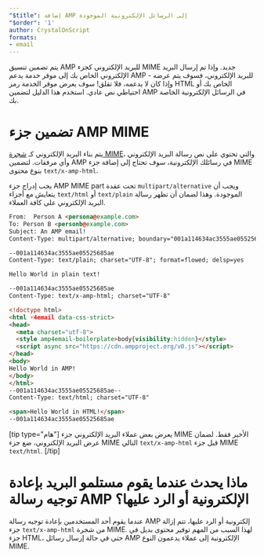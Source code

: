 ```yaml
---
"$title": إضافة AMP إلى الرسائل الإلكترونية الموجودة
"$order": '1'
author: CrystalOnScript
formats:
- email
---
```


يتم تضمين تنسيق AMP للبريد الإلكتروني كجزء MIME جديد. وإذا تم إرسال البريد الإلكتروني الخاص بك إلى موفر خدمة يدعم AMP للبريد الإلكتروني، فسوف يتم عرضه - وإذا كان لا يدعمه، فلا تقلق! سوف يعرض موفر الخدمة رمز HTML الخاص بك أو احتياطي نص عادي. استخدم هذا الدليل لتضمين AMP في الرسائل الإلكترونية الخاصة بك.

# تضمين جزء AMP MIME

يتم بناء البريد الإلكتروني كـ [شجرة MIME](https://en.wikipedia.org/wiki/MIME)، والتي تحتوي على نص رسالة البريد الإلكتروني وأي مرفقات. لتضمين AMP في رسائلك الإلكترونية، سوف تحتاج إلى إضافة جزء MIME بنوع محتوى `text/x-amp-html`.

يجب إدراج جزء AMP MIME part تحت عقدة `multipart/alternative` ويجب أن يتعايش مع أجزاء `text/html` أو `text/plain` الموجودة. وهذا لضمان أن تظهر رسالة البريد الإلكتروني على كافة العملاء.

```html
From:  Person A <persona@example.com>
To: Person B <personb@example.com>
Subject: An AMP email!
Content-Type: multipart/alternative; boundary="001a114634ac3555ae05525685ae"

--001a114634ac3555ae05525685ae
Content-Type: text/plain; charset="UTF-8"; format=flowed; delsp=yes

Hello World in plain text!

--001a114634ac3555ae05525685ae
Content-Type: text/x-amp-html; charset="UTF-8"

<!doctype html>
<html ⚡4email data-css-strict>
<head>
  <meta charset="utf-8">
  <style amp4email-boilerplate>body{visibility:hidden}</style>
  <script async src="https://cdn.ampproject.org/v0.js"></script>
</head>
<body>
Hello World in AMP!
</body>
</html>
--001a114634ac3555ae05525685ae--
Content-Type: text/html; charset="UTF-8"

<span>Hello World in HTML!</span>
--001a114634ac3555ae05525685ae

```

[tip type="هام"] يعرض بعض عملاء البريد الإلكتروني جزء MIME الأخير فقط. لضمان عرض البريد الإلكتروني، ضع جزء MIME التالي `text/x-amp-html` قبل جزء MIME `text/html`. [/tip]

# ماذا يحدث عندما يقوم مستلمو البريد بإعادة توجيه رسالة AMP الإلكترونية أو الرد عليها؟

عندما يقوم أحد المستخدمين بإعادة توجيه رسالة AMP إلكترونية أو الرد عليها، تتم إزالة جزء `text/x-amp-html` من شجرة MIME. لهذا السبب من المهم توفير محتوى بديل في جزء HTML، حتى في حالة إرسال رسائل AMP الإلكترونية إلى عملاء يدعمون النوع MIME.
